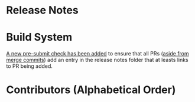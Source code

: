 # Release Notes

# Build System

[A new pre-submit check has been
added](https://github.com/lightningnetwork/lnd/pull/5520) to ensure that all
PRs ([aside from merge
commits](https://github.com/lightningnetwork/lnd/pull/5543)) add an entry in
the release notes folder that at leasts links to PR being added.

# Contributors (Alphabetical Order)
